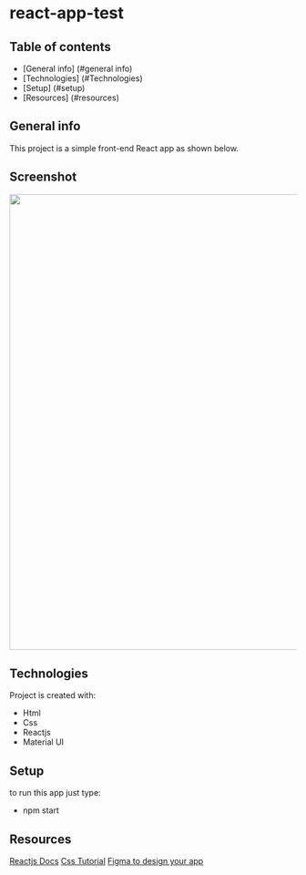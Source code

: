 # react-app-test

## Table of contents
* [General info] (#general info)
* [Technologies] (#Technologies)
* [Setup] (#setup)
* [Resources] (#resources)

## General info
This project is a simple front-end React app as shown below.
## Screenshot
<img src="https://github.com/Pyt45/react-app-test/blob/master/Screen%20Shot%202021-01-31%20at%204.18.45%20PM.png" width="800" />

## Technologies
Project is created with:
* Html
* Css
* Reactjs
* Material UI

## Setup
to run this app just type:
* npm start

## Resources
[Reactjs Docs](https://reactjs.org/docs/getting-started.html)
[Css Tutorial](https://www.w3schools.com/Css/default.asp)
[Figma to design your app](https://www.figma.com/)
